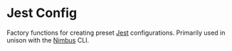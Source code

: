 # Jest Config

Factory functions for creating preset [Jest](https://jestjs.io/) configurations. Primarily used in
unison with the [Nimbus](https://www.npmjs.com/package/@rajzik/nimbus) CLI.
